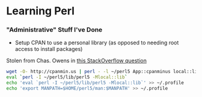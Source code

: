 # Learning Perl

### "Administrative" Stuff I've Done

* Setup CPAN to use a personal library (as opposed to needing root access to install packages)

Stolen from Chas. Owens in [this StackOverflow question](https://stackoverflow.com/questions/2980297/how-can-i-use-cpan-as-a-non-root-user)

```bash
wget -O- http://cpanmin.us | perl - -l ~/perl5 App::cpanminus local::lib
eval `perl -I ~/perl5/lib/perl5 -Mlocal::lib`
echo 'eval `perl -I ~/perl5/lib/perl5 -Mlocal::lib`' >> ~/.profile
echo 'export MANPATH=$HOME/perl5/man:$MANPATH' >> ~/.profile
```
